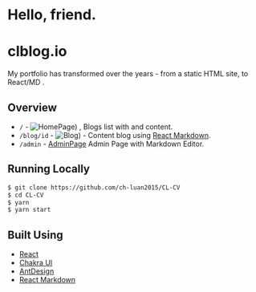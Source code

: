 # Hello, friend.

# clblog.io

My portfolio has transformed over the years - from a static HTML site, to React/MD .

## Overview

- `/` - ![HomePage](https://lh3.googleusercontent.com/pw/ACtC-3dGNHDDSgSnY3wu1i-tEbDFiqL2Ec3FSuSGwjsu1TjD6lMxDwYn00aMzF5oZlVcskIbFEVORy1u7uUDjdrUKc391188Tcf3GCNz3y0h-WFmRoteZiatPG6wL6tMj1Ds-P6-lUG8WBl3XE0iNJSxcAWe=w1609-h1328-no?authuser=0)) , Blogs list with and content.
- `/blog/id` - ![Blog](https://lh3.googleusercontent.com/_dqeVljswPS8OIw0CO4RdzqSExBfHs6o3_e_jIpmq2aTofcap0gdronGD070e7IR27sfub7-F74BAjXX6n4EotaluEdw5Hs_CnYYDbQri0JTC0pZMXk21lki1PSvGk3Rltqt6j_mhqbTEmYX0o6HDFmR-mY6Xx9er2DEk_R0A2o_Whmgng54iBFFwqQYPBingjD_dX71zMkOFmqRAYv7xivKFQm5YUlT05BvNVf76yfEmP6ARrwP1IM7vEonF0YrtXN35RQOK5hcElo9qDIDC2vdAK10Gp2y_OEj_8Il2K3vWW3R4L1XbmRYZ7ydqmOUVuH0p9tJXslHxgkHSBpGxTUaNJb62aSPti9jTRIxUjIq1YABR6v77A0ksr8CzEAcTmhrYZs-qXLmw9gK0mvYchs4Qfof9wOW940fc7meT6CM-yobdh8bOHFM0iSddDBbLfH5dLZm0-bR6zHnsnMazsTSVRlvpKnq2f4FTphsT04VrWaGaT-TBhnVWablamF_HTU5A_orAsugcW-2sCZ22KIyhb8InhFWb9O9OhrySkgtsAuYxyX49XJndZbNcFoZr21FNPWCNDT47X1ENxDbDRp559qXcgQ4GmZ9_c8XHU3_nWsI_QT5Y_wyu_Oe4osk5jK8RU-2I0dc5fd2BdNNdP_UXTwL4ThxnNNkmeOIzJRWSF012Vc1FcRv17V2=w1456-h1330-no?authuser=0)) - Content blog using [React Markdown](https://github.com/mdx-js/mdx).
- `/admin` - [AdminPage](https://lh3.googleusercontent.com/4g2eg-69_6OifBQONTF8PPgp8w7lkBzQcL029mItPLXqDlQP79yrkm00mlHQgJ8L9IxtdNJUpIZrRX93Ej4tWjo89TGxXBKC68tLdcxExa0XTzF_SAwkXwORg6AfgdudBPy3J0kGFf7JpoNOmbrLIPyPzNdmqXdH93eaEfOUsH_XAe2K4d5Wz4lkJgmwZ7xtCLgvTvW-Ca0OoLM4eetvTEazyUIdyUuYkwMawkm_rfuePgCbbWSYEoF3BsxF9YE8Y0-Ge5o9hHWEI2aU1BHXS2eKu9AwxBHjznM5ydhOgsbqLRBJC8_OtJH15enVUWDcuXHj3rlAuE5Tod_D3GXnxywNXmzFyXnZ3r5bpft6RZgLL9vP10-nyMN2ZAamoa_frz3xMZ6IuxqysstIgCCJhPtk6l4T_DUgJZVd4ucjN0fweicuGXueCLLsjOlkmREbHtS8ryeIpwym1KcgnhgycY6atJ5kPwS93KgjZiCuvaE9g0mxIcYI7xmbrYz0j3uUgnZNqH8giMUi4CmFPAEmv43Xqg1drFIl0tqhZ5VTbQpooIW1q0zzNdTOCA90sMNjVClhrAdeSH7rYIFbOmvoW7m7EjFr7CjSXgBDFd8F_G9A5eUZlGntsKkzGd0zFhptJcfe4lQJXn2cZZwcFmLzAAIK1kNcsU2oSuCe2oHTEmS0FUQfi0tmAgFlRx-E=w2541-h1337-no?authuser=0) Admin Page with Markdown Editor.

## Running Locally

```bash
$ git clone https://github.com/ch-luan2015/CL-CV
$ cd CL-CV
$ yarn
$ yarn start
```

## Built Using

- [React](https://reactjs.org/)
- [Chakra UI](https://chakra-ui.com/)
- [AntDesign](https://ant.design/)
- [React Markdown](https://github.com/remarkjs/react-markdown)
